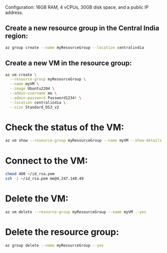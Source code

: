 Configuration: 16GB RAM, 4 vCPUs, 30GB disk space, and a public IP address.

## Create a new resource group in the Central India region:

```bash
az group create --name myResourceGroup --location centralindia
```

## Create a new VM in the resource group:

```bash
az vm create \
  --resource-group myResourceGroup \
  --name myVM \
  --image Ubuntu2204 \
  --admin-username me \
  --admin-password Password1234! \
  --location centralindia \
  --size Standard_DS3_v2
```

# Check the status of the VM:

```bash
az vm show --resource-group myResourceGroup --name myVM --show-details
```

# Connect to the VM:

```bash
chmod 400 ~/id_rsa.pem
ssh -i ~/id_rsa.pem me@4.247.148.49
```

# Delete the VM:

```bash
az vm delete --resource-group myResourceGroup --name myVM --yes
```

# Delete the resource group:

```bash
az group delete --name myResourceGroup --yes
```
